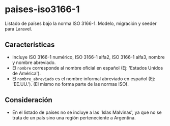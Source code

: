 # paises-iso3166-1

Listado de países bajo la norma ISO 3166-1. Modelo, migración y seeder para Laravel.

## Características
- Incluye ISO 3166-1 numérico, ISO 3166-1 alfa2, ISO 3166-1 alfa3, nombre y nombre abreviado.
- El `nombre` corresponde al nombre oficial en español (Ej: 'Estados Unidos de América').
- El `nombre_abreviado` es el nombre informal abreviado en español (Ej: 'EE.UU.'). (El mismo no forma parte de las normas ISO).

## Consideración
- En el listado de países no se incluye a las 'Islas Malvinas', ya que no se trata de un país sino una región perteneciente a Argentina. 